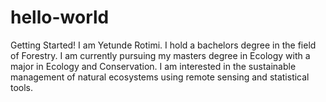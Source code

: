# hello-world
Getting Started!
I am Yetunde Rotimi.
I hold a bachelors degree in the field of Forestry.
I am currently pursuing my masters degree in Ecology with a major in Ecology and Conservation.
I am interested in the sustainable management of natural ecosystems using remote sensing and statistical tools. 
